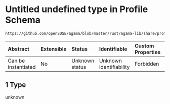 # Untitled undefined type in Profile Schema

```txt
https://github.com/openSUSE/agama/blob/master/rust/agama-lib/share/profile.schema.json#/properties/bootloader/oneOf/1
```



| Abstract            | Extensible | Status         | Identifiable            | Custom Properties | Additional Properties | Access Restrictions | Defined In                                                          |
| :------------------ | :--------- | :------------- | :---------------------- | :---------------- | :-------------------- | :------------------ | :------------------------------------------------------------------ |
| Can be instantiated | No         | Unknown status | Unknown identifiability | Forbidden         | Allowed               | none                | [profile.schema.json\*](profile.schema.json "open original schema") |

## 1 Type

unknown
